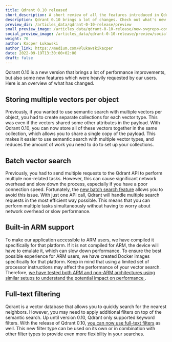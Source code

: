 ```yaml
---
title: Qdrant 0.10 released
short_description: A short review of all the features introduced in Qdrant 0.10
description: Qdrant 0.10 brings a lot of changes. Check out what's new!
preview_dir: /articles_data/qdrant-0-10-release/preview
small_preview_image: /articles_data/qdrant-0-10-release/new-svgrepo-com.svg
social_preview_image: /articles_data/qdrant-0-10-release/preview/social_preview.jpg
weight: 70
author: Kacper Łukawski
author_link: https://medium.com/@lukawskikacper
date: 2022-09-19T13:30:00+02:00
draft: false
---
```


Qdrant 0.10 is a new version that brings a lot of performance improvements, but also some new features which
were heavily requested by our users. Here is an overview of what has changed.

## Storing multiple vectors per object

Previously, if you wanted to use semantic search with multiple vectors per object, you had to create separate collections 
for each vector type. This was even if the vectors shared some other attributes in the payload. With Qdrant 0.10, you can 
now store all of these vectors together in the same collection, which allows you to share a single copy of the payload. 
This makes it easier to use semantic search with multiple vector types, and reduces the amount of work you need to do to 
set up your collections.

## Batch vector search

Previously, you had to send multiple requests to the Qdrant API to perform multiple non-related tasks. However, this 
can cause significant network overhead and slow down the process, especially if you have a poor connection speed. 
Fortunately, the [new batch search feature](https://blog.qdrant.tech/batch-vector-search-with-qdrant-8c4d598179d5) allows 
you to avoid this issue. With just one API call, Qdrant will handle multiple search requests in the most efficient way 
possible. This means that you can perform multiple tasks simultaneously without having to worry about network overhead
or slow performance.

## Built-in ARM support

To make our application accessible to ARM users, we have compiled it specifically for that platform. If it is not 
compiled for ARM, the device will have to emulate it, which can slow down performance. To ensure the best possible 
experience for ARM users, we have created Docker images specifically for that platform. Keep in mind that using 
a limited set of processor instructions may affect the performance of your vector search. Therefore, [we have tested 
both ARM and non-ARM architectures using similar setups to understand the potential impact on performance
](https://blog.qdrant.tech/qdrant-supports-arm-architecture-363e92aa5026).

## Full-text filtering

Qdrant is a vector database that allows you to quickly search for the nearest neighbors. However, you may need to apply 
additional filters on top of the semantic search. Up until version 0.10, Qdrant only supported keyword filters. With the 
release of Qdrant 0.10, [you can now use full-text filters](https://blog.qdrant.tech/qdrant-introduces-full-text-filters-and-indexes-9a032fcb5fa) 
as well. This new filter type can be used on its own or in combination with other filter types to provide even more 
flexibility in your searches.
